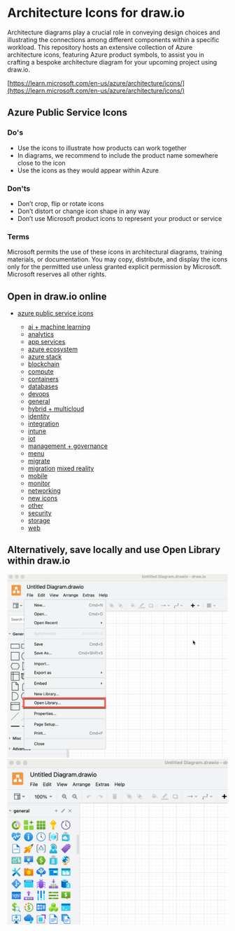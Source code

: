 # Architecture Icons for draw.io

Architecture diagrams play a crucial role in conveying design choices and illustrating the connections among different components within a specific workload. This repository hosts an extensive collection of Azure architecture icons, featuring Azure product symbols, to assist you in crafting a bespoke architecture diagram for your upcoming project using draw.io.

[https://learn.microsoft.com/en-us/azure/architecture/icons/](https://learn.microsoft.com/en-us/azure/architecture/icons/)

## Azure Public Service Icons

### Do's
- Use the icons to illustrate how products can work together
- In diagrams, we recommend to include the product name somewhere close to the icon
- Use the icons as they would appear within Azure

### Don'ts
- Don’t crop, flip or rotate icons
- Don’t distort or change icon shape in any way
- Don’t use Microsoft product icons to represent your product or service

### Terms
Microsoft permits the use of these icons in architectural diagrams, training materials, or documentation.
You may copy, distribute, and display the icons only for the permitted use unless granted explicit
permission by Microsoft. Microsoft reserves all other rights.

## Open in draw.io online

- [azure public service icons](https://app.diagrams.net/?splash=0&clibs=Uhttps%3A%2F%2Fraw.githubusercontent.com%2Fdwarfered%2Fazure-architecture-icons-for-drawio%2Fmain%2Fazure-public-service-icons%2Ffebruary-2024%2Fazure-public-service-icons.xml)

    - [ai + machine learning](https://app.diagrams.net/?splash=0&clibs=Uhttps%3A%2F%2Fraw.githubusercontent.com%2Fdwarfered%2Fazure-architecture-icons-for-drawio%2Fmain%2Fazure-public-service-icons%2Ffebruary-2024%2Fai%20%2B%20machine%20learning.xml)
    - [analytics](https://app.diagrams.net/?splash=0&clibs=Uhttps%3A%2F%2Fraw.githubusercontent.com%2Fdwarfered%2Fazure-architecture-icons-for-drawio%2Fmain%2Fazure-public-service-icons%2Ffebruary-2024%2Fanalytics.xml)
    - [app services](https://app.diagrams.net/?splash=0&clibs=Uhttps%3A%2F%2Fraw.githubusercontent.com%2Fdwarfered%2Fazure-architecture-icons-for-drawio%2Fmain%2Fazure-public-service-icons%2Ffebruary-2024%2Fapp%20services.xml)
    - [azure ecosystem](https://app.diagrams.net/?splash=0&clibs=Uhttps%3A%2F%2Fraw.githubusercontent.com%2Fdwarfered%2Fazure-architecture-icons-for-drawio%2Fmain%2Fazure-public-service-icons%2Ffebruary-2024%2Fazure%20ecosystem.xml)
    - [azure stack](https://app.diagrams.net/?splash=0&clibs=Uhttps%3A%2F%2Fraw.githubusercontent.com%2Fdwarfered%2Fazure-architecture-icons-for-drawio%2Fmain%2Fazure-public-service-icons%2Ffebruary-2024%2Fazure%20stack.xml)
    - [blockchain](https://app.diagrams.net/?splash=0&clibs=Uhttps%3A%2F%2Fraw.githubusercontent.com%2Fdwarfered%2Fazure-architecture-icons-for-drawio%2Fmain%2Fazure-public-service-icons%2Ffebruary-2024%2Fblockchain.xml)
    - [compute](https://app.diagrams.net/?splash=0&clibs=Uhttps%3A%2F%2Fraw.githubusercontent.com%2Fdwarfered%2Fazure-architecture-icons-for-drawio%2Fmain%2Fazure-public-service-icons%2Ffebruary-2024%2Fcompute.xml)
    - [containers](https://app.diagrams.net/?splash=0&clibs=Uhttps%3A%2F%2Fraw.githubusercontent.com%2Fdwarfered%2Fazure-architecture-icons-for-drawio%2Fmain%2Fazure-public-service-icons%2Ffebruary-2024%2Fcontainers.xml)
    - [databases](https://app.diagrams.net/?splash=0&clibs=Uhttps%3A%2F%2Fraw.githubusercontent.com%2Fdwarfered%2Fazure-architecture-icons-for-drawio%2Fmain%2Fazure-public-service-icons%2Ffebruary-2024%2Fdatabases.xml)
    - [devops](https://app.diagrams.net/?splash=0&clibs=Uhttps%3A%2F%2Fraw.githubusercontent.com%2Fdwarfered%2Fazure-architecture-icons-for-drawio%2Fmain%2Fazure-public-service-icons%2Ffebruary-2024%2Fdevops.xml)
    - [general](https://app.diagrams.net/?splash=0&clibs=Uhttps%3A%2F%2Fraw.githubusercontent.com%2Fdwarfered%2Fazure-architecture-icons-for-drawio%2Fmain%2Fazure-public-service-icons%2Ffebruary-2024%2Fgeneral.xml)
    - [hybrid + multicloud](https://app.diagrams.net/?splash=0&clibs=Uhttps%3A%2F%2Fraw.githubusercontent.com%2Fdwarfered%2Fazure-architecture-icons-for-drawio%2Fmain%2Fazure-public-service-icons%2Ffebruary-2024%2Fhybrid%20%2B%20multicloud.xml)
    - [identity](https://app.diagrams.net/?splash=0&clibs=Uhttps%3A%2F%2Fraw.githubusercontent.com%2Fdwarfered%2Fazure-architecture-icons-for-drawio%2Fmain%2Fazure-public-service-icons%2Ffebruary-2024%2Fidentity.xml)
    - [integration](https://app.diagrams.net/?splash=0&clibs=Uhttps%3A%2F%2Fraw.githubusercontent.com%2Fdwarfered%2Fazure-architecture-icons-for-drawio%2Fmain%2Fazure-public-service-icons%2Ffebruary-2024%2Fintegration.xml)
    - [intune](https://app.diagrams.net/?splash=0&clibs=Uhttps%3A%2F%2Fraw.githubusercontent.com%2Fdwarfered%2Fazure-architecture-icons-for-drawio%2Fmain%2Fazure-public-service-icons%2Ffebruary-2024%2Fintune.xml)
    - [iot](https://app.diagrams.net/?splash=0&clibs=Uhttps%3A%2F%2Fraw.githubusercontent.com%2Fdwarfered%2Fazure-architecture-icons-for-drawio%2Fmain%2Fazure-public-service-icons%2Ffebruary-2024%2Fiot.xml)
    - [management + governance](https://app.diagrams.net/?splash=0&clibs=Uhttps%3A%2F%2Fraw.githubusercontent.com%2Fdwarfered%2Fazure-architecture-icons-for-drawio%2Fmain%2Fazure-public-service-icons%2Ffebruary-2024%2Fmanagement%20%2B%20governance.xml)
    - [menu](https://app.diagrams.net/?splash=0&clibs=Uhttps%3A%2F%2Fraw.githubusercontent.com%2Fdwarfered%2Fazure-architecture-icons-for-drawio%2Fmain%2Fazure-public-service-icons%2Ffebruary-2024%2Fmenu.xml)
    - [migrate](https://app.diagrams.net/?splash=0&clibs=Uhttps%3A%2F%2Fraw.githubusercontent.com%2Fdwarfered%2Fazure-architecture-icons-for-drawio%2Fmain%2Fazure-public-service-icons%2Ffebruary-2024%2Fmigrate.xml)
    - [migration](https://app.diagrams.net/?splash=0&clibs=Uhttps%3A%2F%2Fraw.githubusercontent.com%2Fdwarfered%2Fazure-architecture-icons-for-drawio%2Fmain%2Fazure-public-service-icons%2Ffebruary-2024%2Fmigration.xml)
     [mixed reality](https://app.diagrams.net/?splash=0&clibs=Uhttps%3A%2F%2Fraw.githubusercontent.com%2Fdwarfered%2Fazure-architecture-icons-for-drawio%2Fmain%2Fazure-public-service-icons%2Ffebruary-2024%2Fmixed%20reality.xml)
    - [mobile](https://app.diagrams.net/?splash=0&clibs=Uhttps%3A%2F%2Fraw.githubusercontent.com%2Fdwarfered%2Fazure-architecture-icons-for-drawio%2Fmain%2Fazure-public-service-icons%2Ffebruary-2024%2Fmobile.xml)
    - [monitor](https://app.diagrams.net/?splash=0&clibs=Uhttps%3A%2F%2Fraw.githubusercontent.com%2Fdwarfered%2Fazure-architecture-icons-for-drawio%2Fmain%2Fazure-public-service-icons%2Ffebruary-2024%2Fmonitor.xml)
    - [networking](https://app.diagrams.net/?splash=0&clibs=Uhttps%3A%2F%2Fraw.githubusercontent.com%2Fdwarfered%2Fazure-architecture-icons-for-drawio%2Fmain%2Fazure-public-service-icons%2Ffebruary-2024%2Fnetworking.xml)
    - [new icons](https://app.diagrams.net/?splash=0&clibs=Uhttps%3A%2F%2Fraw.githubusercontent.com%2Fdwarfered%2Fazure-architecture-icons-for-drawio%2Fmain%2Fazure-public-service-icons%2Ffebruary-2024%2Fnew%20icons.xml)
    - [other](https://app.diagrams.net/?splash=0&clibs=Uhttps%3A%2F%2Fraw.githubusercontent.com%2Fdwarfered%2Fazure-architecture-icons-for-drawio%2Fmain%2Fazure-public-service-icons%2Ffebruary-2024%2Fother.xml)
    - [security](https://app.diagrams.net/?splash=0&clibs=Uhttps%3A%2F%2Fraw.githubusercontent.com%2Fdwarfered%2Fazure-architecture-icons-for-drawio%2Fmain%2Fazure-public-service-icons%2Ffebruary-2024%2Fsecurity.xml)
    - [storage](https://app.diagrams.net/?splash=0&clibs=Uhttps%3A%2F%2Fraw.githubusercontent.com%2Fdwarfered%2Fazure-architecture-icons-for-drawio%2Fmain%2Fazure-public-service-icons%2Ffebruary-2024%2Fstorage.xml)
    - [web](https://app.diagrams.net/?splash=0&clibs=Uhttps%3A%2F%2Fraw.githubusercontent.com%2Fdwarfered%2Fazure-architecture-icons-for-drawio%2Fmain%2Fazure-public-service-icons%2Ffebruary-2024%2Fweb.xml)

## Alternatively, save locally and use Open Library within draw.io

<img src="readme-files/screen-1.png" width="800">

<img src="readme-files/screen-2.png" width="800">


